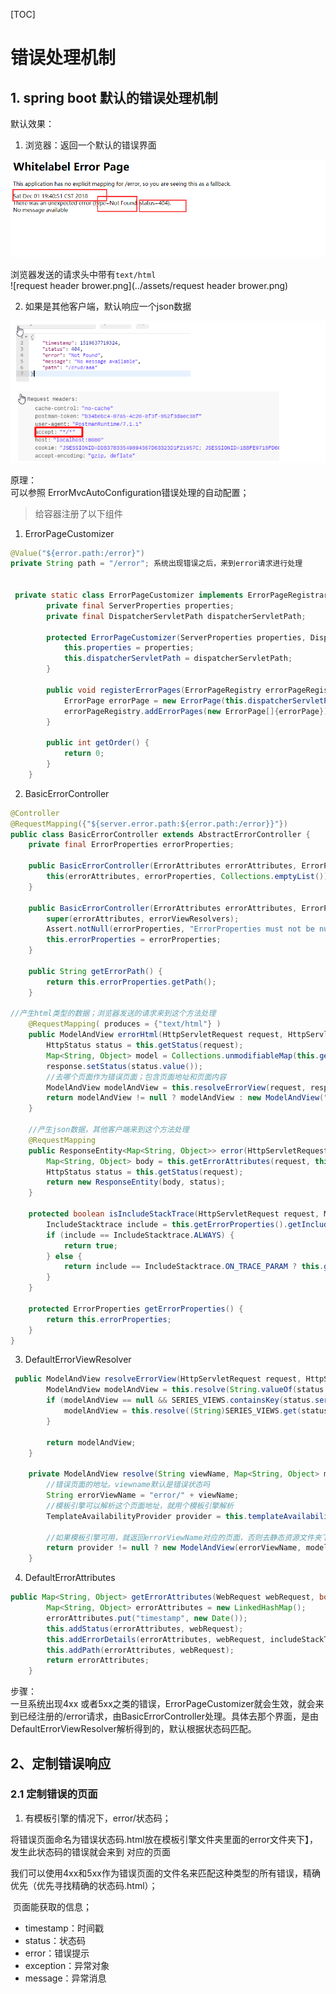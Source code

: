  [TOC]

# 错误处理机制

## 1. spring boot 默认的错误处理机制

默认效果：  


1. 浏览器：返回一个默认的错误界面

![error](../assets/error.png)


 浏览器发送的请求头中带有`text/html`  
![request header brower.png](../assets/request header brower.png)  

2. 如果是其他客户端，默认响应一个json数据

![postman.png](../assets/postman.png)


原理：  
可以参照 ErrorMvcAutoConfiguration错误处理的自动配置；  

> 给容器注册了以下组件

1. ErrorPageCustomizer  
```java
@Value("${error.path:/error}")
private String path = "/error"; 系统出现错误之后，来到error请求进行处理


 private static class ErrorPageCustomizer implements ErrorPageRegistrar, Ordered {
        private final ServerProperties properties;
        private final DispatcherServletPath dispatcherServletPath;

        protected ErrorPageCustomizer(ServerProperties properties, DispatcherServletPath dispatcherServletPath) {
            this.properties = properties;
            this.dispatcherServletPath = dispatcherServletPath;
        }

        public void registerErrorPages(ErrorPageRegistry errorPageRegistry) {
            ErrorPage errorPage = new ErrorPage(this.dispatcherServletPath.getRelativePath(this.properties.getError().getPath()));
            errorPageRegistry.addErrorPages(new ErrorPage[]{errorPage});
        }

        public int getOrder() {
            return 0;
        }
    }
```

2. BasicErrorController

```java
@Controller
@RequestMapping({"${server.error.path:${error.path:/error}}"})
public class BasicErrorController extends AbstractErrorController {
    private final ErrorProperties errorProperties;

    public BasicErrorController(ErrorAttributes errorAttributes, ErrorProperties errorProperties) {
        this(errorAttributes, errorProperties, Collections.emptyList());
    }

    public BasicErrorController(ErrorAttributes errorAttributes, ErrorProperties errorProperties, List<ErrorViewResolver> errorViewResolvers) {
        super(errorAttributes, errorViewResolvers);
        Assert.notNull(errorProperties, "ErrorProperties must not be null");
        this.errorProperties = errorProperties;
    }

    public String getErrorPath() {
        return this.errorProperties.getPath();
    }

//产生html类型的数据；浏览器发送的请求来到这个方法处理
    @RequestMapping( produces = {"text/html"} )
    public ModelAndView errorHtml(HttpServletRequest request, HttpServletResponse response) {
        HttpStatus status = this.getStatus(request);
        Map<String, Object> model = Collections.unmodifiableMap(this.getErrorAttributes(request, this.isIncludeStackTrace(request, MediaType.TEXT_HTML)));
        response.setStatus(status.value());
        //去哪个页面作为错误页面；包含页面地址和页面内容
        ModelAndView modelAndView = this.resolveErrorView(request, response, status, model);
        return modelAndView != null ? modelAndView : new ModelAndView("error", model);
    }

    //产生json数据，其他客户端来到这个方法处理
    @RequestMapping
    public ResponseEntity<Map<String, Object>> error(HttpServletRequest request) {
        Map<String, Object> body = this.getErrorAttributes(request, this.isIncludeStackTrace(request, MediaType.ALL));
        HttpStatus status = this.getStatus(request);
        return new ResponseEntity(body, status);
    }

    protected boolean isIncludeStackTrace(HttpServletRequest request, MediaType produces) {
        IncludeStacktrace include = this.getErrorProperties().getIncludeStacktrace();
        if (include == IncludeStacktrace.ALWAYS) {
            return true;
        } else {
            return include == IncludeStacktrace.ON_TRACE_PARAM ? this.getTraceParameter(request) : false;
        }
    }

    protected ErrorProperties getErrorProperties() {
        return this.errorProperties;
    }
}
```

3. DefaultErrorViewResolver

```java
 public ModelAndView resolveErrorView(HttpServletRequest request, HttpStatus status, Map<String, Object> model) {
        ModelAndView modelAndView = this.resolve(String.valueOf(status.value()), model);
        if (modelAndView == null && SERIES_VIEWS.containsKey(status.series())) {
            modelAndView = this.resolve((String)SERIES_VIEWS.get(status.series()), model);
        }

        return modelAndView;
    }

    private ModelAndView resolve(String viewName, Map<String, Object> model) {
        //错误页面的地址。viewname默认是错误状态吗
        String errorViewName = "error/" + viewName;
        //模板引擎可以解析这个页面地址，就用个模板引擎解析
        TemplateAvailabilityProvider provider = this.templateAvailabilityProviders.getProvider(errorViewName, this.applicationContext);

        //如果模板引擎可用，就返回errorViewName对应的页面，否则去静态资源文件夹下面找对errorViewName对应的页面。
        return provider != null ? new ModelAndView(errorViewName, model) : this.resolveResource(errorViewName, model);
    }
```

4. DefaultErrorAttributes
```java
public Map<String, Object> getErrorAttributes(WebRequest webRequest, boolean includeStackTrace) {
        Map<String, Object> errorAttributes = new LinkedHashMap();
        errorAttributes.put("timestamp", new Date());
        this.addStatus(errorAttributes, webRequest);
        this.addErrorDetails(errorAttributes, webRequest, includeStackTrace);
        this.addPath(errorAttributes, webRequest);
        return errorAttributes;
    }
```

步骤：  
一旦系统出现4xx 或者5xx之类的错误，ErrorPageCustomizer就会生效，就会来到已经注册的/error请求，由BasicErrorController处理。具体去那个界面，是由DefaultErrorViewResolver解析得到的，默认根据状态码匹配。

## 2、定制错误响应
### 2.1 定制错误的页面

1. 有模板引擎的情况下，error/状态码； 
 
将错误页面命名为错误状态码.html放在模板引擎文件夹里面的error文件夹下】，发生此状态码的错误就会来到 对应的页面  

​ 我们可以使用4xx和5xx作为错误页面的文件名来匹配这种类型的所有错误，精确优先（优先寻找精确的状态码.html）；

​ 页面能获取的信息；

* timestamp：时间戳  
* status：状态码
* error：错误提示
* exception：异常对象
* message：异常消息